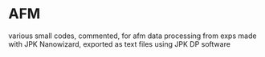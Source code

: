 # AFM
various small codes, commented, for afm data processing from exps made with JPK Nanowizard, exported as text files using JPK DP software
